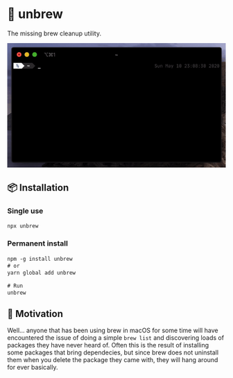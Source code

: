 # 🍺 unbrew

The missing brew cleanup utility.

![Demo Video](https://github.com/cupcakearmy/unbrew/raw/master/.github/demo.gif)

## 📦 Installation

### Single use
```
npx unbrew
```

### Permanent install

```
npm -g install unbrew
# or
yarn global add unbrew
```

```
# Run
unbrew
```

## 🤔 Motivation

Well... anyone that has been using brew in macOS for some time will have encountered the issue of doing a simple `brew list` and discovering loads of packages they have never heard of. Often this is the result of installing some packages that bring dependecies, but since brew does not uninstall them when you delete the package they came with, they will hang around for ever basically.
